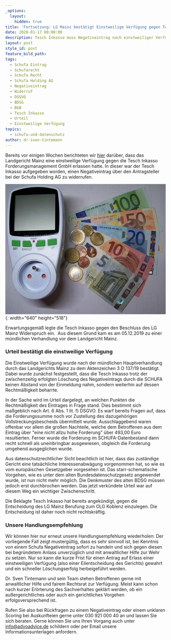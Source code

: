 ```yaml
---
_options:
  layout:
    hidden: true
title: 'Fortsetzung: LG Mainz bestätigt Einstweilige Verfügung gegen Tesch Inkasso'
date: 2020-01-17 00:00:00
description: Tesch Inkasso muss Negativeintrag nach einstweiliger Verfügung widerrufen
layout: post
style_id: post
feature_bild_path:
tags:
  - Schufa Eintrag
  - Schufarecht
  - Schufa Recht
  - Schufa Holding AG
  - Negativeintrag
  - Widerruf
  - DSGVO
  - BDSG
  - BGB
  - Tesch Inkasso
  - Urteil
  - Einstweilige Verfügung
topics:
  - schufa-und-datenschutz
author: dr-sven-tintemann
---
```


Bereits vor einigen Wochen berichteten wir [hier](https://advoadvice.de/blog/lg-mainz-erl%C3%A4sst-einstweilige-verf%C3%BCgung-gegen-tesch-inkasso/)&nbsp;dar&uuml;ber, dass das Landgericht Mainz eine einstweilige Verf&uuml;gung gegen die Tesch Inkasso Forderungsmanagement GmbH erlassen hatte. In dieser war der Tesch Inkasso aufgegeben worden, einen Negativeintrag &uuml;ber den Antragsteller bei der Schufa Holding AG zu widerrufen.&nbsp;

![Stromrechnung - Bild von Christian Oehlenberg auf Pixabay](/uploads/stromkosten-533818-640-1.jpg "Stromrechnung kann zu Schufa Eintrag führen"){: width="640" height="518"}

Erwartungsgem&auml;&szlig; legte die Tesch Inkasso gegen den Beschluss des LG Mainz Widerspruch ein. &nbsp;Aus diesem Grund kam es am 05.12.2019 zu einer m&uuml;ndlichen Verhandlung vor dem Landgericht Mainz.

### Urteil best&auml;tigt die einstweilige Verf&uuml;gung

Die Einstweilige Verf&uuml;gung wurde nach der m&uuml;ndlichen Hauptverhandlung durch das Landgerichts Mainz zu dem Aktenzeichen 3 O 137/19 best&auml;tigt. Dabei wurde zun&auml;chst festgestellt, dass die Tesch Inkasso trotz der zwischenzeitig erfolgten Löschung des Negativeintrags durch die SCHUFA keinen Abstand von der Einmeldung nahm, sondern weiterhin auf dessen Rechtm&auml;&szlig;igkeit beharrte.

In der Sache wird im Urteil dargelegt, an welchen Punkten die Rechtm&auml;&szlig;igkeit des Eintrages in Frage stand. Dies bestimmt sich ma&szlig;geblich nach Art. 6 Abs. 1 lit. f) DSGVO. Es warf bereits Fragen auf, dass die Forderungssumme noch vor Zustellung des dazugehörigen Vollstreckungsbescheids &uuml;bermittelt wurde. Ausschlaggebend waren offenbar vor allem die gro&szlig;en Nachteile, welche dem Betroffenen aus dem Eintrag &uuml;ber "eine nicht allzu hohe Forderung" &uuml;ber 493,00 Euro resultierten. Ferner wurde die Forderung im SCHUFA-Datenbestand dann recht schnell als uneinbringbar ausgewiesen, obgleich die Forderung umgehend ausgeglichen wurde.

Aus datenschutzrechtlicher Sicht beachtlich ist hier, dass das zust&auml;ndige Gericht eine tats&auml;chliche Interessenabw&auml;gung vorgenommen hat, so wie es vom europ&auml;ischen Gesetzgeber vorgesehen ist. Das starr-schematische Vorgehen, wie es unter dem alten Bundesdatenschutzgesetz angewendet wurde, ist nun nicht mehr möglich. Die Denkmuster des alten BDSG m&uuml;ssen jedoch erst durchbrochen werden. Das jetzt verk&uuml;ndete Urteil war auf diesem Weg ein wichtiger Zwischenschritt.&nbsp;

Die Beklagte Tesch Inkasso hat bereits angek&uuml;ndigt, gegen die Entscheidung des LG Mainz Berufung zum OLG Koblenz einzulegen. Die Entscheidung ist daher noch nicht rechtskr&auml;ftig.&nbsp;

### Unsere Handlungsempfehlung

Wir können hier nur erneut unsere Handlungsempfehlung wiederholen: Der vorliegende Fall zeigt musterg&uuml;ltig, dass es sehr sinnvoll ist, bei Kenntnis von einem Schufa Negativeintrag sofort zu handeln und sich gegen diesen bei begr&uuml;ndetem Anlass unverz&uuml;glich und mit anwaltlicher Hilfe zur Wehr zu setzen. Nur so kann die kurze Frist f&uuml;r einen Antrag auf Erlass einer einstweiligen Verf&uuml;gung (also einer Eilentscheidung des Gerichts) gewahrt und ein schneller Löschungserfolg herbeigef&uuml;hrt werden.&nbsp;

Dr. Sven Tintemann und sein Team stehen Betroffenen gerne mit anwaltlicher Hilfe und fairem Rechtsrat zur Verf&uuml;gung. Meist kann schon nach kurzer Erörterung des Sachverhaltes gekl&auml;rt werden, ob ein au&szlig;ergerichtliches oder auch ein gerichtliches Vorgehen erfolgsversprechend ist.

Rufen Sie also bei R&uuml;ckfragen zu einem Negativeintrag oder einem unklaren Scoring bei Auskunfteien gerne unter 030 921 000 40 an und lassen Sie sich beraten. Gerne können Sie uns Ihren Vorgang auch unter info@advoadvice.de schildern oder per Email unsere Informationsunterlagen anfordern.&nbsp;